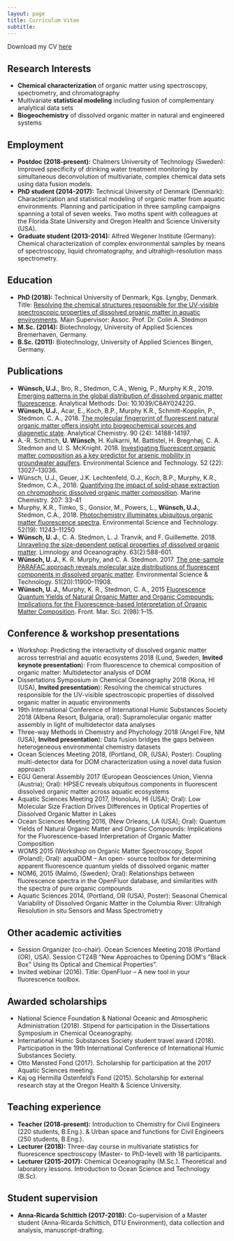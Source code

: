 ```yaml
---
layout: page
title: Curriculum Vitae
subtitle: 
---
```


Download my CV [here](https://chalmersuniversity.box.com/s/kh7rj610icutjbe9rdhomv996zfpou5j)

## Research Interests
- __Chemical characterization__ of organic matter using spectroscopy, spectrometry, and chromatography
- Multivariate __statistical modeling__ including fusion of complementary analytical data sets
- __Biogeochemistry__ of dissolved organic matter in natural and engineered systems

## Employment
- __Postdoc (2018-present):__ Chalmers University of Technology (Sweden): Improved specificity of drinking water treatment monitoring by simultaneous deconvolution of multivariate, complex chemical data sets using data fusion models.
- __PhD student (2014-2017):__ Technical University of Denmark (Denmark): Characterization and statistical modeling of organic matter from aquatic environments. Planning and participation in three sampling campaigns spanning a total of seven weeks. Two moths spent with colleagues at the Florida State University and Oregon Health and Science University (USA).
- __Graduate student (2013-2014):__ Alfred Wegener Institute (Germany): Chemical characterization of complex environmental samples by means of spectroscopy, liquid chromatography, and ultrahigh-resolution mass spectrometry.

## Education
- __PhD (2018):__ Technical University of Denmark, Kgs. Lyngby, Denmark. Title: [Resolving the chemical structures responsible for the UV-visible spectroscopic properties of dissolved organic matter in aquatic environments](http://orbit.dtu.dk/en/publications/resolving-the-chemical-structures-responsible-for-the-uvvisible-spectroscopic-properties-of-dissolved-organic-matter-in-aquatic-environments(0afd92e0-01cf-4ada-b684-a6b66f44da84).html). Main Supervisor: Assoc. Prof. Dr. Colin A. Stedmon
- __M.Sc. (2014):__ Biotechnology, University of Applied Sciences Bremerhaven, Germany.
- __B.Sc. (2011):__ Biotechnology, University of Applied Sciences Bingen, Germany.

## Publications
- __Wünsch, U.J.__, Bro, R., Stedmon, C.A., Wenig, P., Murphy K.R., 2019. [Emerging patterns in the global distribution of dissolved organic matter fluorescence](https://doi.org/10.1039/C8AY02422G). Analytical Methods. Doi: 10.1039/C8AY02422G.
- __Wünsch, U.J.__, Acar, E., Koch, B.P., Murphy K.R., Schmitt-Kopplin, P., Stedmon. C. A., 2018. [The molecular fingerprint of fluorescent natural organic matter offers insight into biogeochemical sources and diagenetic state](https://doi.org/10.1021/acs.analchem.8b02863). Analytical Chemistry. 90 (24): 14188-14197.
- A.-R. Schittich, __U. Wünsch__, H. Kulkarni, M. Battistel, H. Bregnhøj, C. A. Stedmon and U. S. McKnight. 2018. [Investigating fluorescent organic matter composition as a key predictor for arsenic mobility in groundwater aquifers](https://doi.org/10.1021/acs.est.8b04070). Environmental Science and Technology. 52 (22): 13027–13036.
- Wünsch, U.J., Geuer, J.K. Lechtenfeld, O.J., Koch, B.P., Murphy, K.R., Stedmon, C.A., 2018. [Quantifying the impact of solid-phase extraction on chromophoric dissolved organic matter composition](https://doi.org/10.1016/j.marchem.2018.08.010). Marine Chemistry. 207: 33-41
- Murphy, K.R., Timko, S., Gonsior, M., Powers, L., __Wünsch, U.J.__, Stedmon, C.A., 2018. [Photochemistry illuminates ubiquitous organic matter fluorescence spectra](https://doi.org/10.1021/acs.est.8b02648). Environmental Science and Technology. 52(19): 11243–11250
 - __Wünsch, U. J.__, C. A. Stedmon, L. J. Tranvik, and F. Guillemette. 2018. [Unraveling the size-dependent optical properties of dissolved organic matter](https://doi.org/10.1002/lno.10651). Limnology and Oceanography. 63(2):588-601.
- __Wünsch, U. J.__, K. R. Murphy, and C. A. Stedmon. 2017. [The one-sample PARAFAC approach reveals molecular size distributions of fluorescent components in dissolved organic matter](https://doi.org/10.1021/acs.est.7b03260). Environmental Science & Technology. 51(20):11900–11908.
- __Wünsch, U. J.__, Murphy, K. R., Stedmon, C. A., 2015 [Fluorescence Quantum Yields of Natural Organic Matter and Organic Compounds: Implications for the Fluorescence-based Interpretation of Organic Matter Composition](https://doi.org/10.3389/fmars.2015.00098). Front. Mar. Sci. 2(98):1–15.

## Conference & workshop presentations
- Workshop: Predicting the interactivity of dissolved organic matter across terrestrial and aquatic ecosystems 2018 (Lund, Sweden, __Invited keynote presentation__): From fluorescence to chemical composition of organic matter: Multidetector analysis of DOM
- Dissertations Symposium in Chemical Oceanography 2018 (Kona, HI (USA), __Invited presentation__): Resolving the chemical structures responsible for the UV-visible spectroscopic properties of dissolved organic matter in aquatic environments
- 19th International Conference of International Humic Substances Society 2018 (Albena Resort, Bulgaria, oral): Supramolecular organic matter assembly in light of multidetector data analyses
- Three-way Methods in Chemistry and Phychology 2018 (Angel Fire, NM (USA), __Invited presentation__): Data fusion bridges the gaps between heterogeneous environmental chemistry datasets
- Ocean Sciences Meeting 2018, (Portland, OR, (USA), Poster): Coupling multi-detector data for DOM characterization using a novel data fusion approach
- EGU General Assembly 2017 (European Geosciences Union, Vienna (Austria); Oral): HPSEC reveals ubiquitous components in fluorescent dissolved organic matter across aquatic ecosystems
- Aquatic Sciences Meeting 2017, (Honolulu, HI (USA); Oral): Low Molecular Size Fraction Drives Differences in Optical Properties of Dissolved Organic Matter in Lakes
- Ocean Sciences Meeting 2016, (New Orleans, LA (USA); Oral): Quantum Yields of Natural Organic Matter and Organic Compounds: Implications for the Fluorescence-based Interpretation of Organic Matter Composition
- WOMS 2015 (Workshop on Organic Matter Spectroscopy, Sopot (Poland); Oral): aquaDOM – An open- source toolbox for determining apparent fluorescence quantum yields of dissolved organic matter
- NOM6, 2015 (Malmö, (Sweden); Oral): Relationships between fluorescence spectra in the OpenFluor database, and similarities with the spectra of pure organic compounds
- Aquatic Sciences 2014, (Portland, OR (USA), Poster): Seasonal Chemical Variability of Dissolved Organic Matter in the Columbia River: Ultrahigh Resolution in situ Sensors and Mass Spectrometry

## Other academic activities
- Session Organizer (co-chair). Ocean Sciences Meeting 2018 (Portland (OR), USA). Session CT24B “New Approaches to Opening DOM's "Black Box" Using Its Optical and Chemical Properties”.
- Invited webinar (2016). Title: OpenFluor – A new tool in your fluorescence toolbox.

## Awarded scholarships
- National Science Foundation & National Oceanic and Atmospheric Administration (2018). Stipend for participation in the Dissertations Symposium in Chemical Oceanography.
- International Humic Substances Society student travel award (2018). Participation in the 19th International Conference of International Humic Substances Society.
- Otto Mønsted Fond (2017). Scholarship for participation at the 2017 Aquatic Sciences meeting.
- Kaj og Hermilla Ostenfeld’s Fond (2015). Scholarship for external research stay at the Oregon Health & Science University.

## Teaching experience
- __Teacher (2018-present):__ Introduction to Chemistry for Civil Engineers (220 students, B.Eng.). & Urban space and functions for Civil Engineers (250 students, B.Eng.).
- __Lecturer (2018):__ Three-day course in multivariate statistics for fluorescence spectroscopy (Master- to PhD-level) with 18 participants.
- __Lecturer (2015-2017):__ Chemical Oceanography (M.Sc.). Theoretical and laboratory lessons. Introduction to Ocean Science and Technology (B.Sc).

## Student supervision
- __Anna-Ricarda Schittich (2017-2018):__ Co-supervision of a Master student (Anna-Ricarda Schittich, DTU Environment), data collection and analysis, manuscript-drafting.
